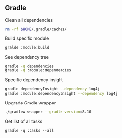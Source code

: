 ## Gradle

Clean all dependencies
```bash
rm -rf $HOME/.gradle/caches/
```

Build specific module
```bash
gralde :module:build
```

See dependency tree
```bash
gradle -q dependencies
gradle -q :module:dependencies
```

Specific dependency insight
```bash
gradle dependencyInsight --dependency log4j
gradle :module:dependencyInsight --dependency log4j
```

Upgrade Gradle wrapper
```bash
./gradlew wrapper --gradle-version=8.10
```

Get list of all tasks
```
gradle -q :tasks --all
```
